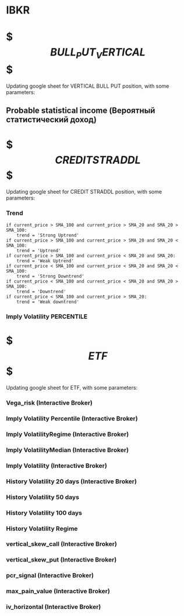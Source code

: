# IBKR

# $$$      BULL_PUT_VERTICAL      $$$
Updating google sheet for VERTICAL BULL PUT position, with some parameters:
## Probable statistical income (Вероятный статистический доход)


# $$$      CREDIT STRADDL      $$$
Updating google sheet for CREDIT STRADDL position, with some parameters:
### Trend 
    if current_price > SMA_100 and current_price > SMA_20 and SMA_20 > SMA_100:
        trend = 'Strong Uptrend'
    if current_price > SMA_100 and current_price > SMA_20 and SMA_20 < SMA_100:
        trend = 'Uptrend'
    if current_price > SMA_100 and current_price < SMA_20 and SMA_20:
        trend = 'Weak Uptrend'
    if current_price < SMA_100 and current_price < SMA_20 and SMA_20 < SMA_100:
        trend = 'Strong Downtrend'
    if current_price < SMA_100 and current_price < SMA_20 and SMA_20 > SMA_100:
        trend = 'Downtrend'
    if current_price < SMA_100 and current_price > SMA_20:
        trend = 'Weak downtrend'
### Imply Volatility PERCENTILE


# $$$      ETF      $$$
Updating google sheet for ETF, with some parameters:
### Vega_risk (Interactive Broker)
### Imply Volatility Percentile (Interactive Broker)
### Imply VolatilityRegime (Interactive Broker)
### Imply VolatilityMedian (Interactive Broker)
### Imply Volatility (Interactive Broker)
### History Volatility 20 days (Interactive Broker)
### History Volatility 50 days
### History Volatility 100 days
### History Volatility Regime
### vertical_skew_call (Interactive Broker)
### vertical_skew_put (Interactive Broker)
### pcr_signal (Interactive Broker)
### max_pain_value (Interactive Broker)
### iv_horizontal (Interactive Broker)
